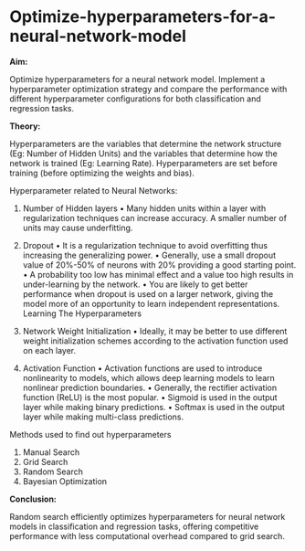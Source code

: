 # Optimize-hyperparameters-for-a-neural-network-model

**Aim:**

Optimize hyperparameters for a neural network model. Implement a hyperparameter optimization strategy and compare the performance with different hyperparameter configurations for both classification and regression tasks.

**Theory:**

Hyperparameters are the variables that determine the network structure (Eg: Number of Hidden Units) and the variables that determine how the network is trained (Eg: Learning Rate). Hyperparameters are set before training (before optimizing the weights and bias).

Hyperparameter related to Neural Networks: 

1) Number of Hidden layers 
  •	Many hidden units within a layer with regularization techniques can increase accuracy. 
    A smaller number of units may cause underfitting.
   
3) Dropout
  •	It is a regularization technique to avoid overfitting thus increasing the generalizing power.
  •	Generally, use a small dropout value of 20%-50% of neurons with 20% providing a good starting point. 
  •	A probability too low has minimal effect and a value too high results in under-learning by the network. 
  •	You are likely to get better performance when dropout is used on a larger network, giving the model more of an opportunity to learn independent representations. Learning The Hyperparameters 

4) Network Weight Initialization 
  •	Ideally, it may be better to use different weight initialization schemes according to the activation function used on each layer. 

5) Activation Function 
  •	Activation functions are used to introduce nonlinearity to models, which allows deep learning models to learn nonlinear prediction boundaries. 
  •	Generally, the rectifier activation function  (ReLU) is the most popular. 
  •	Sigmoid is used in the output layer while making binary predictions. 
  •	Softmax is used in the output layer while making multi-class predictions.

Methods used to find out hyperparameters 
1) Manual Search 
2) Grid Search 
3) Random Search 
4) Bayesian Optimization


**Conclusion:**

Random search efficiently optimizes hyperparameters for neural network models in classification and regression tasks, offering competitive performance with less computational overhead compared to grid search.

